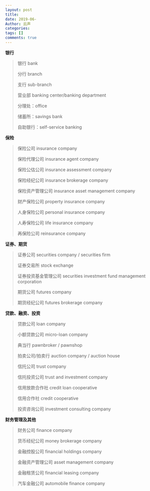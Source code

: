 ```yaml
---
layout: post
title: 
date: 2019-06-
Author: 云声
categories: 
tags: []
comments: true
---
```




<!--公共服务领域英文译写规范第10部分 A.3 GB/T 30240.10-2017-->



**银行**

> 银行 bank
>
> 分行 branch
>
> 支行 sub-branch
>
> 营业部 banking center/banking department
>
> 分理处：office
>
> 储蓄所：savings bank
>
> 自助银行：self-service banking



**保险**

> 保险公司 insurance company
>
> 保险代理公司 insurance agent company
>
> 保险公估公司 insurance assessment company
>
> 保险经纪公司 insurance brokerage company
>
> 保险资产管理公司 insurance asset management company
>
> 财产保险公司 property insurance company
>
> 人身保险公司 personal insurance company
>
> 人寿保险公司 life insurance company
>
> 再保险公司 reinsurance company



**证券、期货**

> 证券公司 securities company / securities firm
>
> 证券交易所 stock exchange
>
> 证券投资基金管理公司 securities investment fund management corporation
>
> 期货公司 futures company
>
> 期货经纪公司 futures brokerage company



**贷款、融资、投资**

> 贷款公司 loan company
>
> 小额贷款公司 micro-loan company
>
> 典当行 pawnbroker / pawnshop
>
> 拍卖公司/拍卖行 auction company / auction house
>
> 信托公司 trust company
>
> 信托投资公司 trust and investment company
>
> 信用放款合作社 credit loan cooperative
>
> 信用合作社 credit cooperative
>
> 投资咨询公司 investment consulting company



**财务管理及其他**

> 财务公司 finance company
>
> 货币经纪公司 money brokerage company
>
> 金融控股公司 financial holdings company
>
> 金融资产管理公司 asset management company
>
> 金融租赁公司 financial leasing company
>
> 汽车金融公司 automobile finance company



<!--保险、证券、期货、财务管理与服务类的“公司” 译作company或corporation。通常情况下，company和corporation可以互换使用，具体根据“名从主人”的原则选择使用。-->